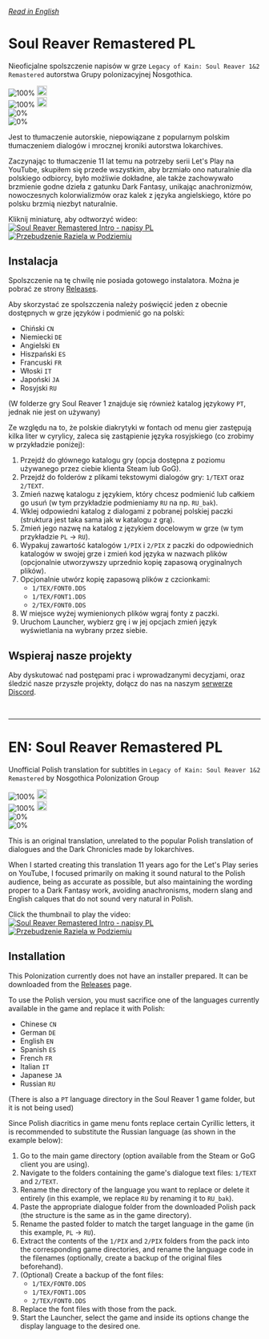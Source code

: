 ###### [Read in English](#en-soul-reaver-remastered-pl)

# Soul Reaver Remastered PL

Nieoficjalne spolszczenie napisów w grze `Legacy of Kain: Soul Reaver 1&2 Remastered` autorstwa Grupy polonizacyjnej Nosgothica.

![100%](https://progress-bar.xyz/100?width=256&title=SR1:) <img src="https://cdn-icons-png.flaticon.com/512/8625/8625364.png" width="20"> <br />
![100%](https://progress-bar.xyz/100?width=256&title=SR2:) <img src="https://cdn-icons-png.flaticon.com/512/8625/8625364.png" width="20"> <br />
![0%](https://progress-bar.xyz/0?width=172&title=Mroczna%20kronika%201:) <br />
![0%](https://progress-bar.xyz/0?width=172&title=Mroczna%20kronika%202:)

Jest to tłumaczenie autorskie, niepowiązane z popularnym polskim tłumaczeniem dialogów i mrocznej kroniki autorstwa lokarchives.

Zaczynając to tłumaczenie 11 lat temu na potrzeby serii Let's Play na YouTube, skupiłem się przede wszystkim, aby brzmiało ono naturalnie dla polskiego odbiorcy, było możliwie dokładne, ale także zachowywało brzmienie godne dzieła z gatunku Dark Fantasy, unikając anachronizmów, nowoczesnych kolorwializmów oraz kalek z języka angielskiego, które po polsku brzmią niezbyt naturalnie.

Kliknij miniaturę, aby odtworzyć wideo: <br />
[![Soul Reaver Remastered Intro - napisy PL](https://img.youtube.com/vi/FA1oPVqMK9s/0.jpg)](https://www.youtube.com/watch?v=FA1oPVqMK9s)
[![Przebudzenie Raziela w Podziemiu](https://img.youtube.com/vi/hn487P0Vz_I/0.jpg)](https://www.youtube.com/watch?v=hn487P0Vz_I)


## Instalacja

Spolszczenie na tę chwilę nie posiada gotowego instalatora. Można je pobrać ze strony [Releases](https://github.com/Nidrax/sr-remaster-pl/releases).

Aby skorzystać ze spolszczenia należy poświęcić jeden z obecnie dostępnych w grze języków i podmienić go na polski:

* Chiński `CN`
* Niemiecki `DE`
* Angielski `EN`
* Hiszpański `ES`
* Francuski `FR`
* Włoski `IT`
* Japoński `JA`
* Rosyjski `RU`

(W folderze gry Soul Reaver 1 znajduje się również katalog językowy `PT`, jednak nie jest on używany)

Ze względu na to, że polskie diakrytyki w fontach od menu gier zastępują kilka liter w cyrylicy, zaleca się zastąpienie języka rosyjskiego (co zrobimy w przykładzie poniżej):

1. Przejdź do głównego katalogu gry (opcja dostępna z poziomu używanego przez ciebie klienta Steam lub GoG).
1. Przejdź do folderów z plikami tekstowymi dialogów gry: `1/TEXT` oraz `2/TEXT`.
1. Zmień nazwę katalogu z językiem, który chcesz podmienić lub całkiem go usuń (w tym przykładzie podmieniamy `RU` na np. `RU_bak`).
1. Wklej odpowiedni katalog z dialogami z pobranej polskiej paczki (struktura jest taka sama jak w katalogu z grą).
1. Zmień jego nazwę na katalog z językiem docelowym w grze (w tym przykładzie `PL` -> `RU`).
1. Wypakuj zawartość katalogów `1/PIX` i `2/PIX` z paczki do odpowiednich katalogów w swojej grze i zmień kod języka w nazwach plików (opcjonalnie utworzywszy uprzednio kopię zapasową oryginalnych plików).
1. Opcjonalnie utwórz kopię zapasową plików z czcionkami:
    * `1/TEX/FONT0.DDS`
    * `1/TEX/FONT1.DDS`
    * `2/TEX/FONT0.DDS`
1. W miejsce wyżej wymienionych plików wgraj fonty z paczki.
1. Uruchom Launcher, wybierz grę i w jej opcjach zmień język wyświetlania na wybrany przez siebie.


## Wspieraj nasze projekty

Aby dyskutować nad postępami prac i wprowadzanymi decyzjami, oraz śledzić nasze przyszłe projekty, dołącz do nas na naszym [serwerze Discord](https://discord.gg/bJKCtJcaDg).

<br />

---

# EN: Soul Reaver Remastered PL
Unofficial Polish translation for subtitles in `Legacy of Kain: Soul Reaver 1&2 Remastered` by Nosgothica Polonization Group

![100%](https://progress-bar.xyz/100?width=256&title=SR1:) <img src="https://cdn-icons-png.flaticon.com/512/8625/8625364.png" width="20"> <br />
![100%](https://progress-bar.xyz/100?width=256&title=SR2:) <img src="https://cdn-icons-png.flaticon.com/512/8625/8625364.png" width="20"> <br />
![0%](https://progress-bar.xyz/0?width=172&title=Dark%20Chronicles%201:) <br />
![0%](https://progress-bar.xyz/0?width=172&title=Dark%20Chronicles%202:)

This is an original translation, unrelated to the popular Polish translation of dialogues and the Dark Chronicles made by lokarchives.

When I started creating this translation 11 years ago for the Let's Play series on YouTube, I focused primarily on making it sound natural to the Polish audience, being as accurate as possible, but also maintaining the wording proper to a Dark Fantasy work, avoiding anachronisms, modern slang and English calques that do not sound very natural in Polish.

Click the thumbnail to play the video: <br />
[![Soul Reaver Remastered Intro - napisy PL](https://img.youtube.com/vi/FA1oPVqMK9s/0.jpg)](https://www.youtube.com/watch?v=FA1oPVqMK9s)
[![Przebudzenie Raziela w Podziemiu](https://img.youtube.com/vi/hn487P0Vz_I/0.jpg)](https://www.youtube.com/watch?v=hn487P0Vz_I)

## Installation

This Polonization currently does not have an installer prepared. It can be downloaded from the [Releases](https://github.com/Nidrax/sr-remaster-pl/releases) page.

To use the Polish version, you must sacrifice one of the languages currently available in the game and replace it with Polish:

* Chinese `CN`
* German `DE`
* English `EN`
* Spanish `ES`
* French `FR`
* Italian `IT`
* Japanese `JA`
* Russian `RU`

(There is also a `PT` language directory in the Soul Reaver 1 game folder, but it is not being used)

Since Polish diacritics in game menu fonts replace certain Cyrillic letters, it is recommended to substitute the Russian language (as shown in the example below):

1. Go to the main game directory (option available from the Steam or GoG client you are using).
1. Navigate to the folders containing the game's dialogue text files: `1/TEXT` and `2/TEXT`.
1. Rename the directory of the language you want to replace or delete it entirely (in this example, we replace `RU` by renaming it to `RU_bak`).  
1. Paste the appropriate dialogue folder from the downloaded Polish pack (the structure is the same as in the game directory).  
1. Rename the pasted folder to match the target language in the game (in this example, `PL` -> `RU`).  
1. Extract the contents of the `1/PIX` and `2/PIX` folders from the pack into the corresponding game directories, and rename the language code in the filenames (optionally, create a backup of the original files beforehand).  
1. (Optional) Create a backup of the font files:  
    * `1/TEX/FONT0.DDS`  
    * `1/TEX/FONT1.DDS`  
    * `2/TEX/FONT0.DDS`  
1. Replace the font files with those from the pack.  
1. Start the Launcher, select the game and inside its options change the display language to the desired one.